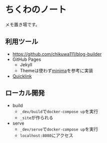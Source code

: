 # ちくわのノート

メモ置き場です。

## 利用ツール

- https://github.com/chikuwa111/blog-builder
- GitHub Pages
  - Jekyll
  - Themeは使わず[minima](https://github.com/jekyll/minima)を参考に実装
- [Quicklink](https://getquick.link/)

## ローカル開発

- build
  - `_dev/build`で`docker-compose up`を実行
  - `_site`が作られる
- serve
  - `_dev/serve`で`docker-compose up`を実行
  - `localhost:8080`にアクセス

